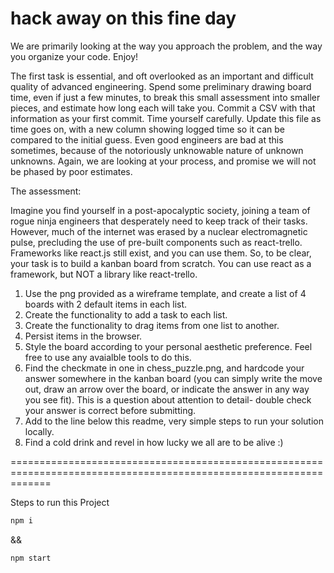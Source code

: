 # hack away on this fine day

We are primarily looking at the way you approach the problem, and the way you organize your code. Enjoy!

The first task is essential, and oft overlooked as an important and difficult quality of advanced engineering. Spend some preliminary drawing board time, even if just a few minutes, to break this small assessment into smaller pieces, and estimate how long each will take you. Commit a CSV with that information as your first commit. Time yourself carefully. Update this file as time goes on, with a new column showing logged time so it can be compared to the initial guess. Even good engineers are bad at this sometimes, because of the notoriously unknowable nature of unknown unknowns. Again, we are looking at your process, and promise we will not be phased by poor estimates.

The assessment: 

Imagine you find yourself in a post-apocalyptic society, joining a team of rogue ninja engineers that desperately need to keep track of their tasks. However, much of the internet was erased by a nuclear electromagnetic pulse, precluding the use of pre-built components such as react-trello. Frameworks like react.js still exist, and you can use them. So, to be clear, your task is to build a kanban board from scratch. You can use react as a framework, but NOT a library like react-trello. 

1. Use the png provided as a wireframe template, and create a list of 4 boards with 2 default items in each list.
2. Create the functionality to add a task to each list.
3. Create the functionality to drag items from one list to another.
4. Persist items in the browser.
5. Style the board according to your personal aesthetic preference. Feel free to use any avaialble tools to do this.
6. Find the checkmate in one in chess_puzzle.png, and hardcode your answer somewhere in the kanban board (you can simply write the move out, draw an arrow over the board, or indicate the answer in any way you see fit). This is a question about attention to detail- double check your answer is correct before submitting.
7. Add to the line below this readme, very simple steps to run your solution locally. 
8. Find a cold drink and revel in how lucky we all are to be alive :)

===================================================================================================================

Steps to run this Project 

```bash
npm i
```

&&

```bash
npm start
```
